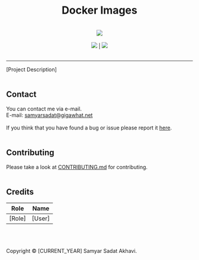 <h1 align="center">Docker Images</h1>

<p align="center">
	<br>
	<a href="[LOGO_HREF_URL]"><img src="[LOGO_IMG_URL]"></a>
	<br><br>
	<a href="[LICENSE_URL]"><img src="[LICENSE_BADGE_URL]"></a>
	|
	<a href="[ISSUES_URL]"><img src="[ISSUES_BADGE_URL]"></a>
	<br><br>
</p>


----
[Project Description]
<br><br>


## Contact
You can contact me via e-mail.<br>
E-mail: samyarsadat@gigawhat.net
<br><br>
If you think that you have found a bug or issue please report it <a href="[ISSUES_URL]">here</a>.
<br><br>


## Contributing
Please take a look at <a href="[CONTRIBUTING_MD_URL]">CONTRIBUTING.md</a> for contributing.
<br><br>


## Credits
| Role           | Name                                   |
| -------------- | -------------------------------------- |
| [Role]         | [User]                                 |

<br><br>


Copyright © [CURRENT_YEAR] Samyar Sadat Akhavi.